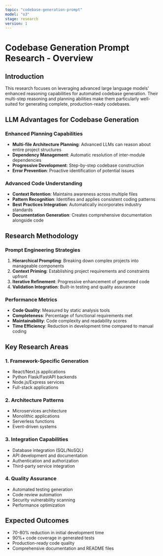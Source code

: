 ```yaml
---
topic: "codebase-generation-prompt"
model: "o3"
stage: research
version: 1
---
```


# Codebase Generation Prompt Research - Overview

## Introduction
This research focuses on leveraging advanced large language models' enhanced reasoning capabilities for automated codebase generation. Their multi-step reasoning and planning abilities make them particularly well-suited for generating complete, production-ready codebases.

## LLM Advantages for Codebase Generation

### Enhanced Planning Capabilities
- **Multi-file Architecture Planning**: Advanced LLMs can reason about entire project structures
- **Dependency Management**: Automatic resolution of inter-module dependencies
- **Progressive Development**: Step-by-step codebase construction
- **Error Prevention**: Proactive identification of potential issues

### Advanced Code Understanding
- **Context Retention**: Maintains awareness across multiple files
- **Pattern Recognition**: Identifies and applies consistent coding patterns
- **Best Practices Integration**: Automatically incorporates industry standards
- **Documentation Generation**: Creates comprehensive documentation alongside code

## Research Methodology

### Prompt Engineering Strategies
1. **Hierarchical Prompting**: Breaking down complex projects into manageable components
2. **Context Priming**: Establishing project requirements and constraints upfront
3. **Iterative Refinement**: Progressive enhancement of generated code
4. **Validation Integration**: Built-in testing and quality assurance

### Performance Metrics
- **Code Quality**: Measured by static analysis tools
- **Completeness**: Percentage of functional requirements met
- **Maintainability**: Code complexity and readability scores
- **Time Efficiency**: Reduction in development time compared to manual coding

## Key Research Areas

### 1. Framework-Specific Generation
- React/Next.js applications
- Python Flask/FastAPI backends
- Node.js/Express services
- Full-stack applications

### 2. Architecture Patterns
- Microservices architecture
- Monolithic applications
- Serverless functions
- Event-driven systems

### 3. Integration Capabilities
- Database integration (SQL/NoSQL)
- API development and documentation
- Authentication and authorization
- Third-party service integration

### 4. Quality Assurance
- Automated testing generation
- Code review automation
- Security vulnerability scanning
- Performance optimization

## Expected Outcomes
- 70-80% reduction in initial development time
- 90%+ code coverage in generated tests
- Production-ready code quality
- Comprehensive documentation and README files